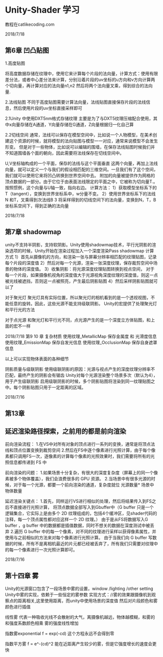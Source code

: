 ﻿# Unity-Shader 学习
教程在catlikecoding.com

2018/7/18
## 第6章 凹凸贴图
1.高度贴图

将高度数据存储在纹理中，使用它来计算每个片段的法向量，计算方式：使用有限差分法，或者中心差分法来计算，分别沿着片段的uv坐标的u方向和v方向计算两个切向量，再计算对应的法向量n1,n2
然后将两个法向量叉乘，得到综合的法向量.

2.法线贴图
不同于高度贴图需要计算法向量，法线贴图直接保存片段的法线信息，然后使用片段的uv坐标直接采样即可

2.1Unity 中使用DXT5nm格式存储纹理
主要是为了与DXT5纹理压缩配合使用，其中x向量存储在A通道，Y向量存储在G通道，Z向量根据归一化自己算

2.2切线空间
通常，法线可以保存在模型空间中，比如说一个人物模型，在美术创建这个资源的时候，就将模型的法向贴图与模型一一对应，通常来说模型不会发生形变。
但是对于一些物体，比如说可以编辑的围墙，在保存法线贴图时候我们并不知道围墙各个面的朝向，因此需要将法线保存在切线空间中。

U,V坐标轴构成的一个平面，保存的法线与这个平面垂直
这两个向量，再加上法线向量，就可以定义一个与我们的假设相匹配的三维空间。一旦我们有了这个空间，我们就可以使用它来将凹凸转换到世界空间中去。
附加的向量被提供作为网格的顶点数据的一部分。由于它位于由表面法线限定的平面之中，它被称为切向量T.。按照惯例，这个向量与U轴一致，指向右边。
计算方法：
1）获取模型坐标系下的T（tangent），变换到世界坐标系中，w分量不变。
2）使用世界坐标系下的法线N 和T，叉乘得到次法线B
3  将采样得到的切线空间下的法向量，变换到N，T，B坐标系空间下，得到正确的法向量



2018/7/18
## 第7章 shadowmap
unity不支持半阴影，支持软阴影。Unity使用shadowmap技术，平行光阴影的渲染选项的时候，Unity开始在渲染过程加入一个深度渲染Pass
shadowmap 计算方式
1）首先从摄像机的方向，和渲染一张与屏幕分辨率相匹配的纹理贴图，记录每个片段的深度值
2）然后对每一个光源，渲染一张深度纹理，保存裁剪空间中场景的物体的深度值。
3）收集阴影：将光源深度纹理贴图转换到视点空间，
	对于每一个片段，如果摄像机视角的深度值大于光源视角深度纹理的深度值，则这一点被光线被遮挡，否则这一点被照亮，产生最后阴影贴图
4）然后采样阴影贴图就可以了

对于聚光灯
聚光灯具有实际位置，所以聚光灯的相机看到的是一个透视视图，不能任意的旋转。因此，这些光源不能支持级联阴影。
Unity的宏提供了处理聚光灯和平行光的方法

对于点光源
和聚光灯和平行光不同，点光源产生的是一个深度立方体贴图，和上面的宏不一样

2018/7/18
第9 10 章 复杂材质
使用纹理_MetallicMap 保存金属度 和 光滑度信息
使用纹理_EmissionMap 保存自发光信息
使用纹理_OcclusionMap 保存自身遮罩信息


以上可以实现物体表面的各种细节


阴影质量与级联阴影
使用级联阴影的原因：光源与视点产生的深度纹理分辨率不匹配，最终产生的阴影会有锯齿
Unity对每个光源渲染整个场景多次（默认为4），用于产生级联阴影
启用级联阴影的时候，多个阴影贴图将渲染到同一纹理贴图之中。每个阴影贴图只用于一定距离的区域。


2018/7/16
## 第13章
## 延迟渲染路径探索，之前用的都是前向渲染
前向渲染流程：
1.在VS中对所有对象的顶点进行一系列的变换，通常是将顶点法线和顶点位置变换到裁剪空间
2.然后在FS中逐个像素进行光照计算，由于每个像素都只调用FS一次，逐像素的计算每个像素的光照效果时，我们需要将所有的光照信息都传递到 FS 中

前向渲染的问题：
1.如果场景十分复杂，有很大的深度复杂度（屏幕上的同一个像素被多个物体覆盖），我们会浪费很多的 GPU 资源。
2.当场景中有很多光源的时候，对于每一个光源，都要一个前向渲染的通道，复杂度就位 光源数量* 场景中物体数量


延迟渲染关键点：
1.首先，同样运行VS进行相似的处理，然后将结果传入到FS之后不直接进行光照计算，
	将顶点数据全部写入到Gbuffer中（G buffer 只是一个逻辑集合，它实际上是由多个 2D 纹理组成的，包括4个缓冲区，见shader代码的注释，每一个顶点属性都对应这样一个 2D 纹理。）
	由于是从FS将数据写入G buffer ，g buffer 中的数据都是插值数据，同时不想关的数据在深度测试中被丢弃
2.遍历 G buffer 中的每一个像素，对不同的纹理进行采样以获得像素属性，并使用与之前相似的方法来对每个像素进行光照计算。
	由于当我们向 G buffer 写数据的时候，所有不是离相机最近的片元都已经被丢弃了，所有我们只需要对纹理中的每一个像素进行一次光照计算即可。


2018/7/16
## 第十四章 雾
Unity的光源窗口包含了一段场景中雾的设置，window /lighting /other setting
Unity中雾的实现，依赖于一些恒定的雾参数
实现方式：//雾的效果跟摄像机到观察点的距离相关,这里使用距离，而unity中使用场景的深度值
然后对片段颜色和雾颜色进行插值

线性雾
代表一种吸收光线不会散射的大气，离摄像机越远，物体越模糊，和雾的和强度系数颜色相乘
雾的强度线性增加

指数雾exponential
f = exp(-cd)
这个方程永远不会得到零


指数平方雾
f = e^-(cd)^2
能在近距离产生较少的雾，但是它强度增长的速度会更快




